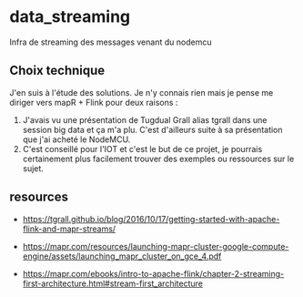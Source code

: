 # data_streaming
Infra de streaming des messages venant du nodemcu

## Choix technique

J'en suis à l'étude des solutions. Je n'y connais rien mais je pense me diriger vers mapR + Flink pour deux raisons :
1. J'avais vu une présentation de Tugdual Grall alias tgrall dans une session big data et ça m'a plu. C'est d'ailleurs suite à sa présentation que j'ai acheté le NodeMCU.
1. C'est conseillé pour l'IOT et c'est le but de ce projet, je pourrais certainement plus facilement trouver des exemples ou ressources sur le sujet.

## resources

* https://tgrall.github.io/blog/2016/10/17/getting-started-with-apache-flink-and-mapr-streams/

* https://mapr.com/resources/launching-mapr-cluster-google-compute-engine/assets/launching_mapr_cluster_on_gce_4.pdf

* https://mapr.com/ebooks/intro-to-apache-flink/chapter-2-streaming-first-architecture.html#stream-first_architecture

